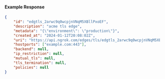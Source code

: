 <!-- Code generated for API Clients. DO NOT EDIT. -->

#### Example Response

```json
{
	"id": "edgtls_2arwc9q0wcpjnVNqM5XBllPxoEF",
	"description": "acme tls edge",
	"metadata": "{\"environment\": \"production\"}",
	"created_at": "2024-01-12T20:08:02Z",
	"uri": "https://api.ngrok.com/edges/tls/edgtls_2arwc9q0wcpjnVNqM5XBllPxoEF",
	"hostports": ["example.com:443"],
	"backend": null,
	"ip_restriction": null,
	"mutual_tls": null,
	"tls_termination": null,
	"policies": null
}
```
